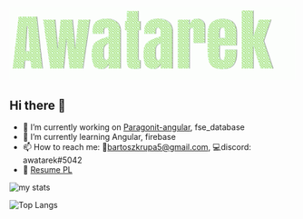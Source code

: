 <img src="https://github.com/awatarek/awatarek/blob/master/awatarek.gif" width="550px">

## Hi there 👋
- 🔭 I’m currently working on [Paragonit-angular](https://paragonit.pl), fse_database
- 🌱 I’m currently learning Angular, firebase
- 📫 How to reach me: 📧[bartoszkrupa5@gmail.com](mailto:bartoszkrupa5@gmail.com), 💻discord: awatarek#5042
- 📄 [Resume PL](https://drive.google.com/file/d/17VyzpNVJIZQaK-NnlO5pZWW5yUU0t3VO/view?usp=sharing)

![my stats](https://github-readme-stats.vercel.app/api?username=awatarek&show_icons=true&theme=dracula)

![Top Langs](https://github-readme-stats.vercel.app/api/top-langs/?username=awatarek)
